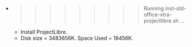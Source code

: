 * >>>>>>>>> Running inst-std-office-xtra-projectlibre.sh ...
  * Install ProjectLibre.
  * Disk size = 3483656K. Space Used = 18456K.
